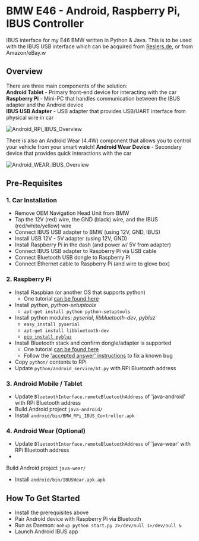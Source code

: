 BMW E46 - Android, Raspberry Pi, IBUS Controller
=====

IBUS interface for my E46 BMW written in Python & Java. This is to be used with the IBUS USB interface which can be acquired from [Reslers.de](http://www.reslers.de/IBUS/), or from Amazon/eBay.w

## Overview
There are three main components of the solution:<br />
**Android Tablet** - Primary front-end device for interacting with the car<br />
**Raspberry Pi** - Mini-PC that handles communication between the IBUS adapter and the Android device<br />
**IBUS USB Adapter** - USB adapter that provides USB/UART interface from physical wire in car<br />

![Android_RPi_IBUS_Overview](http://trentseed.com/img/projects/bmw_raspberrypi_android_ibus_overview_v2.jpg)

There is also an Android Wear (4.4W) component that allows you to control your vehicle from your smart watch!
**Android Wear Device** - Secondary device that provides quick interactions with the car<br />

![Android_WEAR_IBUS_Overview](http://trentseed.com/img/projects/bmw_raspberrypi_android_wear_ibus_overview.jpg)

## Pre-Requisites
### 1. Car Installation
* Remove OEM Navigation Head Unit from BMW
* Tap the 12V (red) wire, the GND (black) wire, and the IBUS (red/white/yellow) wire
* Connect IBUS USB adapter to BMW (using 12V, GND, IBUS)
* Install USB 12V - 5V adapter (using 12V, GND)
* Install Raspberry Pi in the dash (and power w/ 5V from adapter)
* Connect IBUS USB adapter to Raspberry Pi via USB cable
* Connect Bluetooth USB dongle to Raspberry Pi
* Connect Ethernet cable to Raspberry Pi (and wire to glove box)

### 2. Raspberry Pi
* Install Raspbian (or another OS that supports python)
    * One tutorial [can be found here](http://computers.tutsplus.com/articles/how-to-flash-an-sd-card-for-raspberry-pi--mac-53600)
* Install *python*, *python-setuptools*
	* `apt-get install python python-setuptools`
* Install python modules: *pyserial*, *libbluetooth-dev*, *pybluz*
	* `easy_install pyserial`
	* `apt-get install libbluetooth-dev`
	* [`pip install pybluz`](https://code.google.com/p/pybluez/wiki/Documentation)
* Install Bluetooth stack and confirm dongle/adapter is supported
    * One tutorial [can be found here](http://plugable.com/2013/12/10/using-the-plugable-usb-bt4le-bluetooth-adapter-with-the-raspberry-pi)
    * Follow the ['accepted answer' instructions](http://stackoverflow.com/questions/14618277/rfcomm-without-pairing-using-pybluez-on-debian/14827036#14827036) to fix a known bug
* Copy `python/` contents to RPi
* Update `python/android_service/bt.py` with RPi Bluetooth address

### 3. Android Mobile / Tablet
* Update `BluetoothInterface.remoteBluetoothAddress` of 'java-android' with RPi Bluetooth address
* Build Android project `java-android/`
* Install `android/bin/BMW_RPi_IBUS_Controller.apk`

### 4. Android Wear (Optional)
* Update `BluetoothInterface.remoteBluetoothAddress` of 'java-wear' with RPi Bluetooth address
* 
Build Android project `java-wear/`
* Install `android/bin/IBUSWear.apk.apk`

## How To Get Started
* Install the prerequisites above
* Pair Android device with Raspberry Pi via Bluetooth
* Run as Daemon: `nohup python start.py 2>/dev/null 1>/dev/null &`
* Launch Android IBUS app